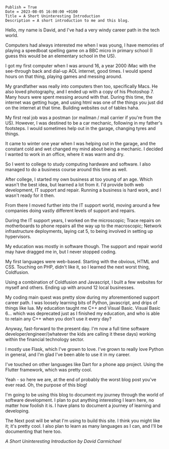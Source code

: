 ```
Publish = True
Date = 2023-08-05 16:00:00 +0100
Title = A Short Uninteresting Introduction
Description = A short introduction to me and this blog.
```

Hello, my name is David, and I've had a very windy career path in the tech world.

Computers had always interested me when I was young, I have memories of playing a speedboat spelling
game on a BBC micro in primary school (I guess this would be an elementary school in the US).

I got my first computer when I was around 16, a year 2000 iMac with the see-through back
and dial-up AOL internet, good times. I would spend hours on that thing, playing games and messing around.

My grandfather was really into computers then too, specifically Macs. He also loved photography, and I ended up
with a copy of his Photoshop 7. Many hours were spent messing around with that. During this time, the internet was
getting huge, and using html was one of the things you just did on the internet at that time. Building websites
out of tables haha.

My first real job was a postman (or mailman / mail carrier if you're from the US).
However, I was destined to be a car mechanic, following in my father's footsteps.
I would sometimes help out in the garage, changing tyres and things.

It came to winter one year when I was helping out in the garage, and the constant cold and wet changed my mind about
being a mechanic. I decided I wanted to work in an office, where it was warm and dry.

So I went to college to study computing hardware and software. I also managed to do a business 
course around this time as well. 

After college, I started my own business at too young of an age. Which wasn't the
best idea, but learned a lot from it. I'd provide both web development, IT support and repair.
Running a business is hard work, and I wasn't ready for it then.

From there I moved further into the IT support world, moving around a few companies doing
vastly different levels of support and repairs.

During the IT support years, I worked on the microscopic; Trace repairs on motherboards to phone repairs all the way up to
the macroscopic; Network infrastructure deployments, laying cat 5, to being involved in setting up hypervisors.

My education was mostly in software though. The support and repair world may have dragged me in, 
but I never stopped coding.

My first languages were web-based. Starting with the obvious, HTML and CSS. Touching on PHP,
didn't like it, so I learned the next worst thing, Coldfusion.

Using a combination of Coldfusion and Javascript, I built a few websites for myself and others. Ending
up with around 12 local businesses.

My coding main quest was pretty slow during my aforementioned support career path. I was loosely learning
bits of Python, javascript, and drips of things like lua. My education taught me C++
and Visual Basic. Visual Basic 6... which was deprecated just as I finished
my education, and who is able to retain any C++ when you don't use it every day?

Anyway, fast-forward to the present day. I'm now a full time
software developer/engineer/(whatever the kids are calling it these days) working within the financial technology sector.

I mostly use Flask, which I've grown to love. I've grown to really love Python in general, and I'm glad I've 
been able to use it in my career. 

I've touched on other languages like Dart for a phone app project. Using the Flutter framework, which was pretty cool.

Yeah - so here we are, at the end of probably the worst blog post you've ever read. Oh, the purpose of this blog!

I'm going to be using this blog to document my journey through the world of software development. I plan to put anything
interesting I learn here, no matter how foolish it is. I have plans to document a journey of learning and developing.

The Next post will be what I'm using to build this site. I think you might like it; it's pretty cool. I also plan to
learn as many languages as I can, and I'll be documenting that here too.

_A Short Uninteresting Introduction by David Carmichael_